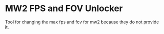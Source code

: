 # MW2 FPS and FOV Unlocker

Tool for changing the max fps and fov for mw2 because they do not provide it.
